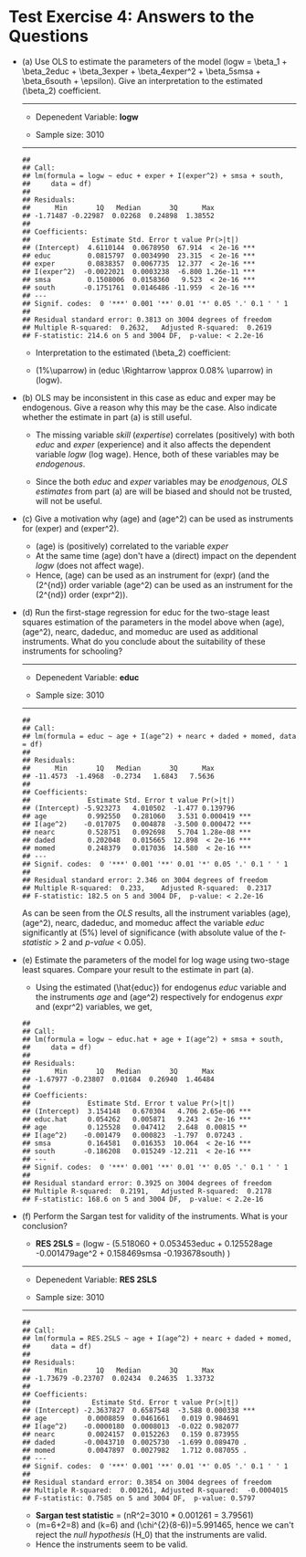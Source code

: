 Test Exercise 4: Answers to the Questions
========================================================

* (a) Use OLS to estimate the parameters of the model \(logw = \beta_1 + \beta_2educ + \beta_3exper + \beta_4exper^2 + \beta_5smsa + \beta_6south + \epsilon\). Give an interpretation to the estimated \(\beta_2\) coefficient.

  -----------------------------
  + Depenedent Variable: **logw**

  + Sample size: 3010

  -----------------------------

  
  ```
  ## 
  ## Call:
  ## lm(formula = logw ~ educ + exper + I(exper^2) + smsa + south, 
  ##     data = df)
  ## 
  ## Residuals:
  ##      Min       1Q   Median       3Q      Max 
  ## -1.71487 -0.22987  0.02268  0.24898  1.38552 
  ## 
  ## Coefficients:
  ##               Estimate Std. Error t value Pr(>|t|)    
  ## (Intercept)  4.6110144  0.0678950  67.914  < 2e-16 ***
  ## educ         0.0815797  0.0034990  23.315  < 2e-16 ***
  ## exper        0.0838357  0.0067735  12.377  < 2e-16 ***
  ## I(exper^2)  -0.0022021  0.0003238  -6.800 1.26e-11 ***
  ## smsa         0.1508006  0.0158360   9.523  < 2e-16 ***
  ## south       -0.1751761  0.0146486 -11.959  < 2e-16 ***
  ## ---
  ## Signif. codes:  0 '***' 0.001 '**' 0.01 '*' 0.05 '.' 0.1 ' ' 1
  ## 
  ## Residual standard error: 0.3813 on 3004 degrees of freedom
  ## Multiple R-squared:  0.2632,	Adjusted R-squared:  0.2619 
  ## F-statistic: 214.6 on 5 and 3004 DF,  p-value: < 2.2e-16
  ```

  + Interpretation to the estimated \(\beta_2\) coefficient: 

  + \(1\%\uparrow\) in \(educ \Rightarrow \approx 0.08\% \uparrow\) in \(logw\).


* (b) OLS may be inconsistent in this case as educ and exper may be endogenous. Give a reason why this may be the case. Also indicate whether the estimate in part (a) is still useful.

  + The missing variable *skill* (*expertise*) correlates (positively) with both *educ* and *exper* (experience) and it also affects the dependent variable *logw* (log wage). Hence, both of these variables may be *endogenous*. 
  
  + Since the both *educ* and *exper* variables may be *enodgenous*, *OLS estimates* from part (a) are will be biased and should not be trusted, will not be useful.

* (c) Give a motivation why \(age\) and \(age^2\) can be used as instruments for \(exper\) and \(exper^2\).

  + \(age\) is (positively) correlated to the variable *exper* 
  + At the same time \(age\) don't have a (direct) impact on the dependent *logw* (does not affect wage).
  + Hence, \(age\) can be used as an instrument for \(expr\) (and the \(2^{nd}\) order variable \(age^2\) can be used as an 
instrument for the \(2^{nd}\) order \(expr^2\)).

* (d) Run the first-stage regression for educ for the two-stage least squares estimation of the parameters in the
model above when \(age\), \(age^2\), nearc, dadeduc, and momeduc are used as additional instruments. What do you
conclude about the suitability of these instruments for schooling?

  -----------------------------
  + Depenedent Variable: **educ**

  + Sample size: 3010

  -----------------------------

  
  ```
  ## 
  ## Call:
  ## lm(formula = educ ~ age + I(age^2) + nearc + daded + momed, data = df)
  ## 
  ## Residuals:
  ##      Min       1Q   Median       3Q      Max 
  ## -11.4573  -1.4968  -0.2734   1.6843   7.5636 
  ## 
  ## Coefficients:
  ##              Estimate Std. Error t value Pr(>|t|)    
  ## (Intercept) -5.923273   4.010502  -1.477 0.139796    
  ## age          0.992550   0.281060   3.531 0.000419 ***
  ## I(age^2)    -0.017075   0.004878  -3.500 0.000472 ***
  ## nearc        0.528751   0.092698   5.704 1.28e-08 ***
  ## daded        0.202048   0.015665  12.898  < 2e-16 ***
  ## momed        0.248379   0.017036  14.580  < 2e-16 ***
  ## ---
  ## Signif. codes:  0 '***' 0.001 '**' 0.01 '*' 0.05 '.' 0.1 ' ' 1
  ## 
  ## Residual standard error: 2.346 on 3004 degrees of freedom
  ## Multiple R-squared:  0.233,	Adjusted R-squared:  0.2317 
  ## F-statistic: 182.5 on 5 and 3004 DF,  p-value: < 2.2e-16
  ```
  As can be seen from the *OLS* results, all the instrument variables \(age\), \(age^2\), nearc, dadeduc, and momeduc affect the variable *educ* significantly at \(5%\) level of significance (with absolute value of the *t-statistic* > 2 and *p-value* < 0.05).

* (e) Estimate the parameters of the model for log wage using two-stage least squares. Compare your result to the
estimate in part (a).

  + Using the estimated \(\hat{educ}\) for endogenus *educ* variable and the instruments *age* and \(age^2\) respectively for endogenus *expr* and \(expr^2\) variables, we get,
  
  
  ```
  ## 
  ## Call:
  ## lm(formula = logw ~ educ.hat + age + I(age^2) + smsa + south, 
  ##     data = df)
  ## 
  ## Residuals:
  ##      Min       1Q   Median       3Q      Max 
  ## -1.67977 -0.23807  0.01684  0.26940  1.46484 
  ## 
  ## Coefficients:
  ##              Estimate Std. Error t value Pr(>|t|)    
  ## (Intercept)  3.154148   0.670304   4.706 2.65e-06 ***
  ## educ.hat     0.054262   0.005871   9.243  < 2e-16 ***
  ## age          0.125528   0.047412   2.648  0.00815 ** 
  ## I(age^2)    -0.001479   0.000823  -1.797  0.07243 .  
  ## smsa         0.164581   0.016353  10.064  < 2e-16 ***
  ## south       -0.186208   0.015249 -12.211  < 2e-16 ***
  ## ---
  ## Signif. codes:  0 '***' 0.001 '**' 0.01 '*' 0.05 '.' 0.1 ' ' 1
  ## 
  ## Residual standard error: 0.3925 on 3004 degrees of freedom
  ## Multiple R-squared:  0.2191,	Adjusted R-squared:  0.2178 
  ## F-statistic: 168.6 on 5 and 3004 DF,  p-value: < 2.2e-16
  ```

* (f) Perform the Sargan test for validity of the instruments. What is your conclusion?

  + **RES 2SLS** = \(logw - (5.518060 + 0.053453educ + 0.125528age -0.001479age^2 + 0.158469smsa -0.193678south) \)
  
  -----------------------------------
  + Depenedent Variable: **RES 2SLS**

  + Sample size: 3010

  -----------------------------------

  
  ```
  ## 
  ## Call:
  ## lm(formula = RES.2SLS ~ age + I(age^2) + nearc + daded + momed, 
  ##     data = df)
  ## 
  ## Residuals:
  ##      Min       1Q   Median       3Q      Max 
  ## -1.73679 -0.23707  0.02434  0.24635  1.33732 
  ## 
  ## Coefficients:
  ##               Estimate Std. Error t value Pr(>|t|)    
  ## (Intercept) -2.3637827  0.6587548  -3.588 0.000338 ***
  ## age          0.0008859  0.0461661   0.019 0.984691    
  ## I(age^2)    -0.0000180  0.0008013  -0.022 0.982077    
  ## nearc        0.0024157  0.0152263   0.159 0.873955    
  ## daded       -0.0043710  0.0025730  -1.699 0.089470 .  
  ## momed        0.0047897  0.0027982   1.712 0.087055 .  
  ## ---
  ## Signif. codes:  0 '***' 0.001 '**' 0.01 '*' 0.05 '.' 0.1 ' ' 1
  ## 
  ## Residual standard error: 0.3854 on 3004 degrees of freedom
  ## Multiple R-squared:  0.001261,	Adjusted R-squared:  -0.0004015 
  ## F-statistic: 0.7585 on 5 and 3004 DF,  p-value: 0.5797
  ```
  
  + **Sargan test statistic** = \(nR^2=3010 * 0.001261 = 3.79561\)
  + \(m=6+2=8\) and \(k=6\) and \(\chi^{2}(8-6)\)=5.991465, hence we can't reject the *null hypothesis* \(H_0\) that the instruments are valid.
  + Hence the instruments seem to be valid. 
  
